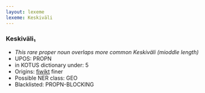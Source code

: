 ```yaml
---
layout: lexeme
lexeme: Keskiväli
---
```


###  Keskiväli₁

* _This rare proper noun overlaps more common *Keskiväli* (mioddle length)_
* UPOS:  PROPN
* in KOTUS dictionary under:  5
* Origins: [fiwikt](https://fi.wiktionary.org/wiki/Keskiväli) finer 
* Possible NER class:  GEO
* Blacklisted:  PROPN-BLOCKING

